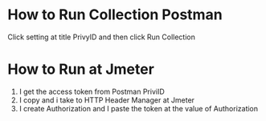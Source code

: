 # How to Run Collection Postman
Click setting at title PrivyID and then click Run Collection

# How to Run at Jmeter
1. I get the access token from Postman PriviID
2. I copy and i take to HTTP Header Manager at Jmeter
3. I create Authorization and I paste the token at the value of Authorization

